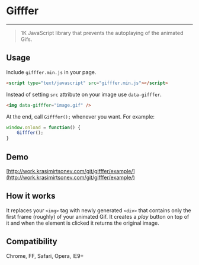 # Gifffer

---

> 1K JavaScript library that prevents the autoplaying of the animated Gifs.

## Usage

Include `gifffer.min.js` in your page.

```html
<script type="text/javascript" src="gifffer.min.js"></script>
```

Instead of setting `src` attribute on your image use `data-gifffer`.

```html
<img data-gifffer="image.gif" />
```

At the end, call `Gifffer();` whenever you want. For example:

```js
window.onload = function() {
    Gifffer();
}
```

## Demo

[http://work.krasimirtsonev.com/git/gifffer/example/](http://work.krasimirtsonev.com/git/gifffer/example/)

## How it works

It replaces your `<img>` tag with newly generated `<div>` that contains only the first frame (roughly) of your animated Gif. It creates a *play* button on top of it and when the element is clicked it returns the original image.

## Compatibility

Chrome, FF, Safari, Opera, IE9+